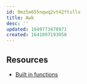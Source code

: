 ```yaml
---
id: 9mz5a655nqwq2vt42ftsllx
title: Awk
desc: ''
updated: 1649773478971
created: 1641097193050
---
```


## Resources

- [Built in functions](https://www.gnu.org/software/gawk/manual/html_node/Built_002din.html#Built_002din)
